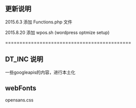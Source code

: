 ## 更新说明

2015.6.3
添加 Functions.php 文件

2015.8.20
添加  wpos.sh (wordpress optmize setup)


============================================

## DT_INC 说明
一些googleapis的内容，进行本土化


## webFonts

opensans.css
